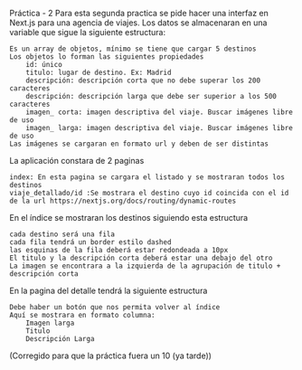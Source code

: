 Práctica - 2
Para esta segunda practica se pide hacer una interfaz en Next.js para una agencia de viajes.
Los datos se almacenaran en una variable que sigue la siguiente estructura:

    Es un array de objetos, mínimo se tiene que cargar 5 destinos
    Los objetos lo forman las siguientes propiedades
        id: único
        titulo: lugar de destino. Ex: Madrid
        descripción: descripción corta que no debe superar los 200 caracteres
        descripción: descripción larga que debe ser superior a los 500 caracteres
        imagen_ corta: imagen descriptiva del viaje. Buscar imágenes libre de uso
        imagen_ larga: imagen descriptiva del viaje. Buscar imágenes libre de uso
    Las imágenes se cargaran en formato url y deben de ser distintas

La aplicación constara de 2 paginas

    index: En esta pagina se cargara el listado y se mostraran todos los destinos
    viaje_detallado/id :Se mostrara el destino cuyo id coincida con el id de la url https://nextjs.org/docs/routing/dynamic-routes


En el índice se mostraran los destinos siguiendo esta estructura

    cada destino será una fila
    cada fila tendrá un border estilo dashed
    las esquinas de la fila deberá estar redondeada a 10px
    El titulo y la descripción corta deberá estar una debajo del otro
    La imagen se encontrara a la izquierda de la agrupación de titulo + descripción corta

En la pagina del detalle tendrá la siguiente estructura

    Debe haber un botón que nos permita volver al índice
    Aquí se mostrara en formato columna:
        Imagen larga
        Titulo
        Descripción Larga
        
        
 (Corregido para que la práctica fuera un 10 (ya tarde))

